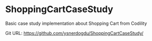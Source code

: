 # ShoppingCartCaseStudy
Basic case study implementation about Shopping Cart from Codility

Git URL: https://github.com/ysnerdogdu/ShoppingCartCaseStudy/
